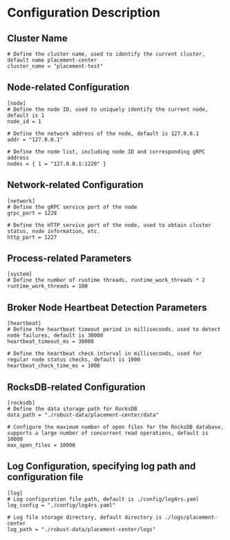 # Configuration Description

## Cluster Name
```
# Define the cluster name, used to identify the current cluster, default name placement-center
cluster_name = "placement-test"
```

## Node-related Configuration
```
[node]
# Define the node ID, used to uniquely identify the current node, default is 1
node_id = 1

# Define the network address of the node, default is 127.0.0.1
addr = "127.0.0.1"

# Define the node list, including node ID and corresponding gRPC address
nodes = { 1 = "127.0.0.1:1228" }
```

## Network-related Configuration
```
[network]
# Define the gRPC service port of the node
grpc_port = 1228

# Define the HTTP service port of the node, used to obtain cluster status, node information, etc.
http_port = 1227
```

## Process-related Parameters
```
[system]
# Define the number of runtime threads, runtime_work_threads * 2
runtime_work_threads = 100
```

## Broker Node Heartbeat Detection Parameters
```
[heartbeat]
# Define the heartbeat timeout period in milliseconds, used to detect node failures, default is 30000
heartbeat_timeout_ms = 30000

# Define the heartbeat check interval in milliseconds, used for regular node status checks, default is 1000
heartbeat_check_time_ms = 1000
```

## RocksDB-related Configuration
```
[rocksdb]
# Define the data storage path for RocksDB
data_path = "./robust-data/placement-center/data"

# Configure the maximum number of open files for the RocksDB database, supports a large number of concurrent read operations, default is 10000
max_open_files = 10000
```

## Log Configuration, specifying log path and configuration file
```
[log]
# Log configuration file path, default is ./config/log4rs.yaml
log_config = "./config/log4rs.yaml"

# Log file storage directory, default directory is ./logs/placement-center
log_path = "./robust-data/placement-center/logs"
```
